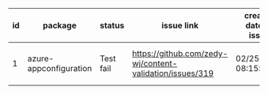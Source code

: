 
| id | package | status | issue link | created date of issue | update date of issue | run date of pipeline | pipeline run link |
|----|---------|--------|------------|-----------------------|----------------------| ---------------------| ----------------- |
| 1 | azure-appconfiguration | Test fail | https://github.com/zedy-wj/content-validation/issues/319 | 02/25/2025 08:15:03 | 02/25/2025 08:56:19 | 2/25/2025 8:57:31 AM | https://dev.azure.com/test-organi/content-validation-automation/_build/results?buildId=4 |